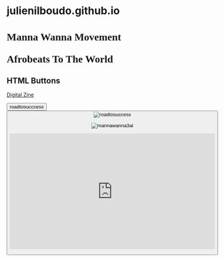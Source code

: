 # julienilboudo.github.io
<!DOCTYPE html>
<html>
  
  <head>
  <title>Manna Wanna
  </title>
  </head>
  
 
 <body bgcolor"#F47F65">
  
  <h1 style="font-family:times new roman">Manna Wanna Movement</h!>
  <p style="podition:absolute; top:100px; left 200px; color:#F4&F45; font-size 20pt">Afrobeats To The World</p>
    

<h2>HTML Buttons</h2>
<a href="https://issuu.com/home/published/mwm_zine3">Digital Zine</a>
   
    





<button>roadtosucccess<button>
![roadtosuccess](https://user-images.githubusercontent.com/44008956/50050098-7816ed00-00c0-11e9-98c7-6960fc88132e.png)















![mannawanna3ai](https://user-images.githubusercontent.com/44008956/50050215-bf9e7880-00c2-11e9-8e82-913905b5e00b.jpg)

















<p><iframe width="560" height="315" src="https://www.youtube.com/embed/REpn_pTE4wk" frameborder="0" allow="accelerometer; autoplay; encrypted-media; gyroscope; picture-in-picture" allowfullscreen></iframe>
    </body>
    </html>
    
    
    
    
 


